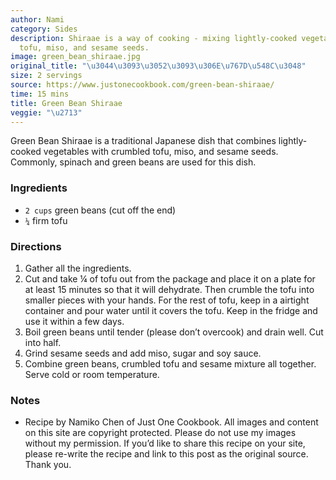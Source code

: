 ```yaml
---
author: Nami
category: Sides
description: Shiraae is a way of cooking - mixing lightly-cooked vegetables with crumbled
  tofu, miso, and sesame seeds.
image: green_bean_shiraae.jpg
original_title: "\u3044\u3093\u3052\u3093\u306E\u767D\u548C\u3048"
size: 2 servings
source: https://www.justonecookbook.com/green-bean-shiraae/
time: 15 mins
title: Green Bean Shiraae
veggie: "\u2713"
---
```


Green Bean Shiraae is a traditional Japanese dish that combines lightly-cooked vegetables with crumbled tofu, miso, and sesame seeds. Commonly, spinach and green beans are used for this dish.

### Ingredients

* `2 cups` green beans (cut off the end)
* `¼` firm tofu

### Directions

1. Gather all the ingredients.
2. Cut and take ¼ of tofu out from the package and place it on a plate for at least 15 minutes so that it will dehydrate. Then crumble the tofu into smaller pieces with your hands. For the rest of tofu, keep in a airtight container and pour water until it covers the tofu. Keep in the fridge and use it within a few days.
3. Boil green beans until tender (please don’t overcook) and drain well. Cut into half.
4. Grind sesame seeds and add miso, sugar and soy sauce.
5. Combine green beans, crumbled tofu and sesame mixture all together. Serve cold or room temperature.

### Notes

- Recipe by Namiko Chen of Just One Cookbook. All images and content on this site are copyright protected. Please do not use my images without my permission. If you’d like to share this recipe on your site, please re-write the recipe and link to this post as the original source. Thank you.